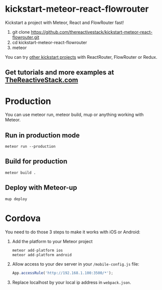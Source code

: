 # kickstart-meteor-react-flowrouter

Kickstart a project with Meteor, React and FlowRouter fast!

1. git clone https://github.com/thereactivestack/kickstart-meteor-react-flowrouter.git
1. cd kickstart-meteor-react-flowrouter
1. meteor

You can try [other kickstart projects](https://github.com/thereactivestack/kickstart) with ReactRouter, FlowRouter or Redux.

## Get tutorials and more examples at [TheReactiveStack.com](https://thereactivestack.com)

# Production
You can use meteor run, meteor build, mup or anything working with Meteor.

## Run in production mode
`meteor run --production`

## Build for production
`meteor build .`

## Deploy with Meteor-up
`mup deploy`

# Cordova
You need to do those 3 steps to make it works with iOS or Android:

1. Add the platform to your Meteor project

    ```javascript
    meteor add-platform ios
    meteor add-platform android
    ```
1. Allow access to your dev server in your `/mobile-config.js` file:

    ```javascript
    App.accessRule('http://192.168.1.100:3500/*');
    ```

1. Replace localhost by your local ip address in `webpack.json`.
